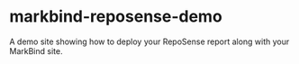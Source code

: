 # markbind-reposense-demo

A demo site showing how to deploy your RepoSense report along with your MarkBind site.
